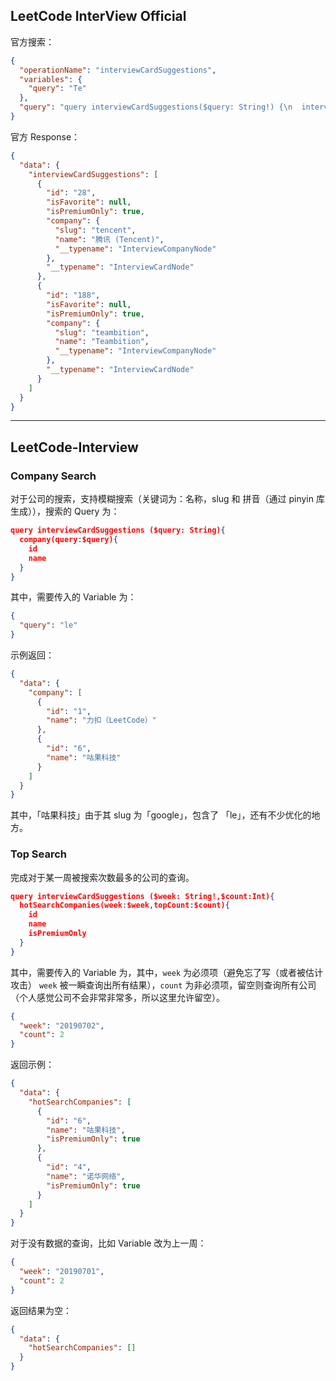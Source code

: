 ## LeetCode InterView Official

官方搜索：

```json
{
  "operationName": "interviewCardSuggestions",
  "variables": {
    "query": "Te"
  },
  "query": "query interviewCardSuggestions($query: String!) {\n  interviewCardSuggestions(query: $query) {\n    id\n    isFavorite\n    isPremiumOnly\n    company {\n      slug\n      name\n      __typename\n    }\n    __typename\n  }\n}\n"
}
```

官方 Response：

```json
{
  "data": {
    "interviewCardSuggestions": [
      {
        "id": "28",
        "isFavorite": null,
        "isPremiumOnly": true,
        "company": {
          "slug": "tencent",
          "name": "腾讯 (Tencent)",
          "__typename": "InterviewCompanyNode"
        },
        "__typename": "InterviewCardNode"
      },
      {
        "id": "188",
        "isFavorite": null,
        "isPremiumOnly": true,
        "company": {
          "slug": "teambition",
          "name": "Teambition",
          "__typename": "InterviewCompanyNode"
        },
        "__typename": "InterviewCardNode"
      }
    ]
  }
}
```

***

## LeetCode-Interview

### Company Search

对于公司的搜索，支持模糊搜索（关键词为：名称，slug 和 拼音（通过 pinyin 库生成）），搜索的 Query 为：

```json
query interviewCardSuggestions ($query: String){
  company(query:$query){
    id
    name
  }
}
```

其中，需要传入的 Variable 为：

```json
{
  "query": "le"
}
```

示例返回：

```json
{
  "data": {
    "company": [
      {
        "id": "1",
        "name": "力扣（LeetCode）"
      },
      {
        "id": "6",
        "name": "咕果科技"
      }
    ]
  }
}
```

其中，「咕果科技」由于其 slug 为「google」，包含了 「le」，还有不少优化的地方。

### Top Search

完成对于某一周被搜索次数最多的公司的查询。

```json
query interviewCardSuggestions ($week: String!,$count:Int){
  hotSearchCompanies(week:$week,topCount:$count){
    id
    name
    isPremiumOnly
  }
}
```

其中，需要传入的 Variable 为，其中，`week` 为必须项（避免忘了写（或者被估计攻击） `week` 被一瞬查询出所有结果），`count` 为非必须项，留空则查询所有公司（个人感觉公司不会非常非常多，所以这里允许留空）。

```json
{
  "week": "20190702",
  "count": 2
}
```

返回示例：

```json
{
  "data": {
    "hotSearchCompanies": [
      {
        "id": "6",
        "name": "咕果科技",
        "isPremiumOnly": true
      },
      {
        "id": "4",
        "name": "诺华网络",
        "isPremiumOnly": true
      }
    ]
  }
}
```

对于没有数据的查询，比如 Variable 改为上一周：

```json
{
  "week": "20190701",
  "count": 2
}
```

返回结果为空：

```json
{
  "data": {
    "hotSearchCompanies": []
  }
}
```

